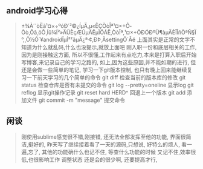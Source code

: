 ## android学习心得
> ±¾À´´òËã¹¤×÷ºóÐ´²©¿ÍµÄ,µ«ÊÇÒòÎª¹¤×÷Ô­Òò,Õâ¸öÔ¸Íû¾Í²»ÄÜÈçÆÚµÄÊµÏÖÁË,ÒòÎª,¹¤×÷ÖÐÓÐºÜ¶àµÄÈÎÎñÒªÑ§Ï°,¸Õ½Ó´¥androidÏµÍ³²ãµÄ¿ª·¢,ÐÞ¸ÄsettingÔ´Âë
> 上面其实是正常的文字不知道为什么就乱码,什么也没提示,就放上面吧
> 刚入职一份和底层相关的工作,因为是刚接触这方面, 所以不很懂,工作起来有点吃力,本来是打算入职后开始写博客,来记录自己的学习之路的,
> 如上,因为这些原因,并不能如期的进行, 但还是会做一些简单的笔记, 学习一下git版本控制, 也只有晚上回来能继续复习一下前天学习的几个简单的命令
> git diff 检查当前的版本库的修改
> git status 检查仓库是否有未提交的命令
> git log --pretty=oneline 显示log 
> git reflog 显示git操作记录
> git reset hard HERD^ 回退上一个版本
> git add 添加文件
> git commit -m "message" 提交命令
## 闲谈
> 刚使用sublime感觉很不错,刚接错, 还无法全部发挥至他的功能, 界面很简洁,挺好的,
> 昨天写了继续接着看了一天的源码,只想说, 好特么的烦人, 看一遍,忘了, 其他的功能确什么也记不住, 等查什么功能的时候 又记不住,效率很低,也很影响工作
> 调整状态
> 还是会的很少啊, 还要提高才行,